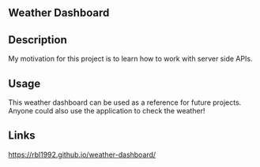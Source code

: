 ## Weather Dashboard

## Description

My motivation for this project is to learn how to work with server side APIs.

## Usage

This weather dashboard can be used as a reference for future projects. Anyone could also use the application to check the weather!

## Links

https://rbl1992.github.io/weather-dashboard/

